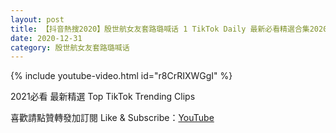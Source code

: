```yaml
---
layout: post
title: 【抖音熱搜2020】殷世航女友套路璐喊话 1 TikTok Daily 最新必看精選合集2020 12 31
date: 2020-12-31
category: 殷世航女友套路璐喊话
---
```


{% include youtube-video.html id="r8CrRIXWGgI" %}

2021必看 最新精選 Top TikTok Trending Clips

喜歡請點贊轉發加訂閱 Like & Subscribe：[YouTube](https://www.youtube.com/channel/UCAoR7VcanIPd04uEq_GIylA/videos)

